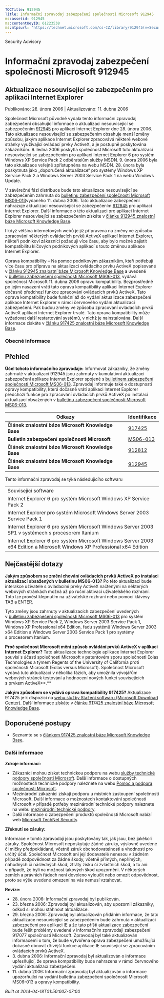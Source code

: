 ```yaml
---
TOCTitle: 912945
Title: Informační zpravodaj zabezpečení společnosti Microsoft 912945
ms:assetid: 912945
ms:contentKeyID: 61223538
ms:mtpsurl: 'https://technet.microsoft.com/cs-CZ/library/912945(v=Security.10)'
---
```


Security Advisory

Informační zpravodaj zabezpečení společnosti Microsoft 912945
=============================================================

Aktualizace nesouvisející se zabezpečením pro aplikaci Internet Explorer
------------------------------------------------------------------------

Publikováno: 28. února 2006 | Aktualizováno: 11. dubna 2006

Společnost Microsoft původně vydala tento informační zpravodaj zabezpečení obsahující informace o aktualizaci nesouvisející se zabezpečením [912945](http://support.microsoft.com/kb/912945/cs) pro aplikaci Internet Explorer dne 28. února 2006. Tato aktualizace nesouvisející se zabezpečením obsahuje menší změny způsobu, jakým aplikace Internet Explorer zpracovává některé webové stránky využívající ovládací prvky ActiveX, a je postupně poskytována zákazníkům. 9. ledna 2006 poskytla společnost Microsoft tuto aktualizaci nesouvisející se zabezpečením pro aplikaci Internet Explorer 6 pro systém Windows XP Service Pack 2 odběratelům služby MSDN. 9. února 2006 byla tato aktualizace veřejně zpřístupněna na webu MSDN. 28. února byla poskytnuta jako „doporučená aktualizace“ pro systémy Windows XP Service Pack 2 a Windows Server 2003 Service Pack 1 na webu Windows Update.

V závěrečné fázi distribuce bude tato aktualizace nesouvisející se zabezpečením zahrnuta do [bulletinu zabezpečení společnosti Microsoft MS06-013](http://technet.microsoft.com/security/bulletin/ms06-013)vydaného 11. dubna 2006. Tato aktualizace zabezpečení nahrazuje aktualizaci nesouvisející se zabezpečením [912945](http://support.microsoft.com/kb/912945/cs) pro aplikaci Internet Explorer. Další informace o této aktualizaci pro aplikaci Internet Explorer nesouvisející se zabezpečením získáte v [článku 912945 znalostní báze Microsoft Knowledge Base](http://support.microsoft.com/kb/912945/cs).

I když většina internetových webů je již připravena na změny ve způsobu zpracování některých ovládacích prvků ActiveX aplikací Internet Explorer, někteří podnikoví zákazníci požadují více času, aby bylo možné zajistit kompatibilitu klíčových podnikových aplikací s touto změnou aplikace Internet Explorer.

Oprava kompatibility – Na pomoc podnikovým zákazníkům, kteří potřebují více času pro přípravu na aktualizaci ovládacího prvku ActiveX popisované v [článku 912945 znalostní báze Microsoft Knowledge Base](http://support.microsoft.com/kb/912945/cs) a uvedené v [bulletinu zabezpečení společnosti Microsoft MS06-013](http://technet.microsoft.com/security/bulletin/ms06-013), vydává společnost Microsoft 11. dubna 2006 opravu kompatibility. Bezprostředně po jejím nasazení vrátí tato oprava kompatibility aplikaci Internet Explorer dočasně předchozí funkce zpracování ovládacích prvků ActiveX. Tato oprava kompatibility bude funkční až do vydání aktualizace zabezpečení aplikace Internet Explorer v rámci červnového vydání aktualizací zabezpečení. Pak budou změny ve způsobu zpracování ovládacích prvků ActiveX aplikací Internet Explorer trvalé. Tato oprava kompatibility může vyžadovat další restartování systémů, v nichž je nainstalována. Další informace získáte v [článku 917425 znalostní báze Microsoft Knowledge Base](http://support.microsoft.com/kb/917425/cs).

### Obecné informace

Přehled
-------

<span></span>
**Účel tohoto informačního zpravodaje:** Informovat zákazníky, že změny zahrnuté v aktualizaci 912945 jsou zahrnuty v kumulativní aktualizaci zabezpečení aplikace Internet Explorer spojené s [bulletinem zabezpečení společnosti Microsoft MS06-013](http://technet.microsoft.com/security/bulletin/ms06-013). Zpravodaj informuje také o dostupnosti opravy kompatibility, která dočasně vrátí aplikaci Internet Explorer předchozí funkce pro zpracování ovládacích prvků ActiveX po instalaci aktualizací obsažených v [bulletinu zabezpečení společnosti Microsoft MS06-013](http://technet.microsoft.com/security/bulletin/ms06-013).

| Odkazy                                             | Identifikace                                                        |
|----------------------------------------------------|---------------------------------------------------------------------|
| **Článek znalostní báze Microsoft Knowledge Base** | [917425](http://support.microsoft.com/kb/917425/cs)                 |
| **Bulletin zabezpečení společnosti Microsoft**     | [MS06-013](http://technet.microsoft.com/security/bulletin/ms06-013) |
| **Článek znalostní báze Microsoft Knowledge Base** | [912812](http://support.microsoft.com/kb/912812/cs)                 |
| **Článek znalostní báze Microsoft Knowledge Base** | [912945](http://support.microsoft.com/kb/912945/cs)                 |

Tento informační zpravodaj se týká následujícího softwaru

|                                                                                                                          |
|--------------------------------------------------------------------------------------------------------------------------|
| Související software                                                                                                     |
| Internet Explorer 6 pro systém Microsoft Windows XP Service Pack 2                                                       |
| Internet Explorer pro systém Microsoft Windows Server 2003 Service Pack 1                                                |
| Internet Explorer 6 pro systém Microsoft Windows Server 2003 SP1 v systémech s procesorem Itanium                        |
| Internet Explorer 6 pro systém Microsoft Windows Server 2003 x64 Edition a Microsoft Windows XP Professional x64 Edition |

Nejčastější dotazy
------------------

<span></span>
**Jakým způsobem se změní chování ovládacích prvků ActiveX po instalaci aktualizací obsažených v bulletinu MS06-013?**
Po této aktualizaci bude interakce uživatele s ovládacími prvky ActiveX načtenými na některých webových stránkách možná až po ruční aktivaci uživatelského rozhraní. Toto lze provést klepnutím na uživatelské rozhraní nebo pomocí klávesy TAB a ENTER.

Tyto změny jsou zahrnuty v aktualizacích zabezpečení uvedených v [bulletinu zabezpečení společnosti Microsoft MS06-013](http://technet.microsoft.com/security/bulletin/ms06-013) pro systém Windows XP Service Pack 2, Windows Server 2003 Service Pack 1, Windows XP Professional x64 Edition, řadu systémů Windows Server 2003 x64 Edition a Windows Server 2003 Service Pack 1 pro systémy s procesorem Itanium.

**Proč společnost Microsoft mění způsob ovládání prvků ActiveX v aplikaci Internet Explorer?**
Tato aktualizace technologie aplikace Internet Explorer souvisí s účastí společnosti Microsoft v patentovém sporu společnosti Eolas Technologies a týmem Regents of the University of California proti společnosti Microsoft (Eolas versus Microsoft). Společnost Microsoft vydává tuto aktualizaci v několika fázích, aby umožnila vývojářům webových stránek testování a hodnocení nových funkcí souvisejících s prvkem ActiveX**.**

**Jakým způsobem se vydává oprava kompatibility 917425?**
Aktualizace 917425 je k dispozici na [webu služby Stažení softwaru (Microsoft Download Center)](http://www.microsoft.com/downloads/). Další informace získáte v [článku 917425 znalostní báze Microsoft Knowledge Base](http://support.microsoft.com/kb/917425/cs).

Doporučené postupy
------------------

<span></span>
-   Seznamte se s [článkem 917425 znalostní báze Microsoft Knowledge Base](http://support.microsoft.com/kb/917425/cs).

### Další informace

**Zdroje informací:**

-   Zákazníci mohou získat technickou podporu na webu [služby technické podpory společnosti Microsoft](http://go.microsoft.com/fwlink/?linkid=21131). Další informace o dostupných možnostech technické podpory naleznete na webu [Pomoc a podpora společnosti Microsoft](http://support.microsoft.com/?ln=cs).
-   Mezinárodní zákazníci získají podporu u místních zastoupení společnosti Microsoft. Další informace o možnostech kontaktování společnosti Microsoft v případě potřeby mezinárodní technické podpory naleznete na webu [mezinárodní technické podpory](http://go.microsoft.com/fwlink/?linkid=21155).
-   Další informace o zabezpečení produktů společnosti Microsoft nabízí web [Microsoft TechNet Security](http://www.microsoft.com/cze/technet/security/).

**Zřeknutí se záruky:**

Informace v tomto zpravodaji jsou poskytovány tak, jak jsou, bez jakékoli záruky. Společnost Microsoft neposkytuje žádné záruky, výslovně uvedené či mlčky předpokládané, včetně záruk obchodovatelnosti a vhodnosti pro určitý účel. Společnost Microsoft ani její dodavatelé nenesou v žádném případě zodpovědnost za žádné škody, včetně přímých, nepřímých, náhodných či následných škod, ztráty zisku či zvláštních škod, a to ani v případě, že byli na možnost takových škod upozorněni. V některých zemích a právních řádech není dovoleno vyloučit nebo omezit odpovědnost, proto se výše uvedené omezení na vás nemusí vztahovat.

**Revize:**

-   28. února 2006: Informační zpravodaj byl publikován.
-   23. března 2006: Zpravodaj byl aktualizován, aby upozornil zákazníky, odkud si mohou stáhnout aktualizace.
-   29. března 2006: Zpravodaj byl aktualizován přidáním informace, že tato aktualizace nesouvisející se zabezpečením bude zahrnuta v aktualizaci zabezpečení pro aplikaci IE a že tato příští aktualizace zabezpečení bude řešit problémy uvedené v informačním zpravodaji zabezpečení 917077 společnosti Microsoft. Zpravodaj byl také aktualizován informacemi o tom, že bude vytvořena oprava zabezpečení umožňující dočasně obnovit dřívější funkce aplikace IE související se zpracováním ovládacích prvků ActiveX.
-   3. dubna 2006: Informační zpravodaj byl aktualizován o informace upřesňující, že oprava kompatibility bude nahrazena v rámci červnového vydání aktualizací zabezpečení.
-   11. dubna 2006: Informační zpravodaj byl aktualizován o informace upozorňující na vydání bulletinu zabezpečení společnosti Microsoft MS06-013 a opravy kompatibility.

*Built at 2014-04-18T01:50:00Z-07:00*

